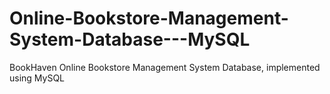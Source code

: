 # Online-Bookstore-Management-System-Database---MySQL
BookHaven Online Bookstore Management System Database, implemented using MySQL
